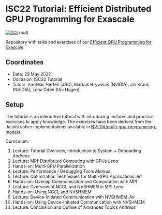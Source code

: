 # ISC22 Tutorial: Efficient Distributed GPU Programming for Exascale

[![DOI](https://zenodo.org/badge/DOI/10.5281/zenodo.5745505.svg)](https://doi.org/10.5281/zenodo.5745505) (*old*)

Repository with talks and exercises of our [Efficient GPU Programming for Exascale](https://app.swapcard.com/widget/event/isc-high-performance-2022/planning/UGxhbm5pbmdfODYxMTQ2).

## Coordinates

* Date: 29 May 2022
* Occasion: ISC22 Tutorial
* Tutors: Andreas Herten (JSC), Markus Hrywniak (NVIDIA), Jiri Kraus (NVIDIA), Lena Oden (Uni Hagen)

## Setup

The tutorial is an interactive tutorial with introducing lectures and practical exercises to apply knowledge. The exercises have been derived from the Jacobi solver implementations available in [NVIDIA/multi-gpu-programming-models](https://github.com/NVIDIA/multi-gpu-programming-models).

Curriculum:

1. Lecture: Tutorial Overview, Introduction to System + Onboarding *Andreas*
2. Lecture: MPI-Distributed Computing with GPUs *Lena*
3. Hands-on: Multi-GPU Parallelization
4. Lecture: Performance / Debugging Tools *Markus*
5. Lecture: Optimization Techniques for Multi-GPU Applications *Jiri*
6. Hands-on: Overlap Communication and Computation with MPI
7. Lecture: Overview of NCCL and NVSHMEN in MPI *Lena*
8. Hands-on: Using NCCL and NVSHMEM
9. Lecture: Device-initiated Communication with NVSHMEM *Jiri*
10. Hands-on: Using Device-Initiated Communication with NVSHMEM
11. Lecture: Conclusion and Outline of Advanced Topics *Andreas*